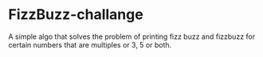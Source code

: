 ﻿# FizzBuzz-challange

A simple algo that solves the problem of printing fizz buzz and fizzbuzz for certain numbers that are multiples or 3, 5 or both.
